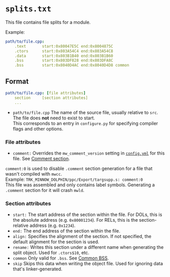 # `splits.txt`

This file contains file splits for a module.

Example:

```yaml
path/to/file.cpp:
	.text       start:0x80047E5C end:0x8004875C
	.ctors      start:0x803A54C4 end:0x803A54C8
	.data       start:0x803B1B40 end:0x803B1B60
	.bss        start:0x803DF828 end:0x803DFA8C
	.bss        start:0x8040D4AC end:0x8040D4D8 common
```

## Format

```yaml
path/to/file.cpp: [file attributes]
    section     [section attributes]
    ...
```

- `path/to/file.cpp` The name of the source file, usually relative to `src`. The file does **not** need to exist to start.  
  This corresponds to an entry in `configure.py` for specifying compiler flags and other options.

### File attributes

- `comment:` Overrides the `mw_comment_version` setting in [`config.yml`](/config/RM8E01/config.example.yml) for this file. See [Comment section](comment_section.md).  

`comment:0` is used to disable `.comment` section generation for a file that wasn't compiled with `mwcc`.  
Example: `TRK_MINNOW_DOLPHIN/ppc/Export/targsupp.s: comment:0`  
This file was assembled and only contains label symbols. Generating a `.comment` section for it will crash `mwld`.

### Section attributes

- `start:` The start address of the section within the file. For DOLs, this is the absolute address (e.g. `0x80001234`). For RELs, this is the section-relative address (e.g. `0x1234`).
- `end:` The end address of the section within the file.
- `align:` Specifies the alignment of the section. If not specified, the default alignment for the section is used.
- `rename:` Writes this section under a different name when generating the split object. Used for `.ctors$10`, etc.
- `common` Only valid for `.bss`. See [Common BSS](common_bss.md).
- `skip` Skips this data when writing the object file. Used for ignoring data that's linker-generated.
